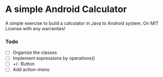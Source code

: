 # A simple Android Calculator

A simple exercise to build a calculator in Java to Android system.
On MIT License with any warranties!

### Todo

- [ ] Organize the classes
- [ ] Implement expressions by operations()
- [ ] +/- Button
- [ ] Add action-menu
